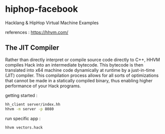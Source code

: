 # hiphop-facebook
Hacklang &amp; HipHop Virtual Machine Examples

references : https://hhvm.com/

## The JIT Compiler
Rather than directly interpret or compile source code directly to C++, HHVM compiles Hack into an intermediate bytecode. 
This bytecode is then translated into x64 machine code dynamically at runtime by a just-in-time (JIT) compiler. 
This compilation process allows for all sorts of optimizations that cannot be made in a statically compiled binary, 
thus enabling higher performance of your Hack programs.

getting started :
```bash
hh_client server/index.hh
hhvm -m server -p 8080
```
run specific app :
```
hhvm vectors.hack
```
